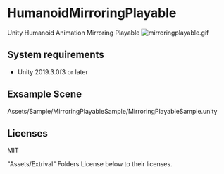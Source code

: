 # HumanoidMirroringPlayable
Unity Humanoid Animation Mirroring Playable
![mirroringplayable.gif](https://qiita-image-store.s3.ap-northeast-1.amazonaws.com/0/97509/220746e9-c4f5-4147-d126-f4549dc0126c.gif)

## System requirements

+ Unity 2019.3.0f3 or later

## Exsample Scene
Assets/Sample/MirroringPlayableSample/MirroringPlayableSample.unity


## Licenses

MIT

"Assets/Extrival" Folders License below to their licenses.
